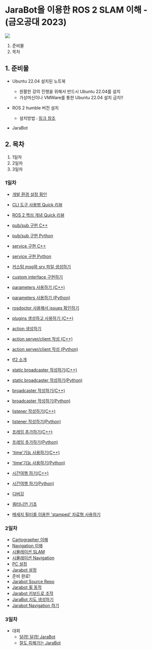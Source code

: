 # JaraBot을 이용한 ROS 2 SLAM 이해 - (금오공대 2023)

![](https://avatars.githubusercontent.com/u/142007781?s=400&u=3051e39dae4470600bf72bf50abb36fc15692e12&v=4)

1. 준비물
2. 목차
## 1. 준비물
* Ubuntu 22.04 설치된 노트북
  * 원활한 강의 진행을 위해서 반드시 Ubuntu 22.04를 설치
  * 가상머신이나 VMWare를 통한 Ubuntu 22.04 설치 금지!!

* ROS 2 humble 버전 설치
  * 설치방법 : [링크 참조](https://docs.ros.org/en/humble/Installation/Ubuntu-Install-Debians.html)

* JaraBot

## 2. 목차
1. 1일차
2. 2일차
3. 3일차

### 1일차
* [개발 환경 설정 확인](./ROS2/환경설정.md)
* [CLI 도구 사용법 Quick 리뷰](./ROS2/turtlesim_ros2_rqt.md)
* [ROS 2 핵심 개념 Quick 리뷰](./ROS2/nodes.md)
* [pub/sub 구현 C++](./ROS2/writingPublisherSubscriber.md)
* [pub/sub 구현 Python](./ROS2/writingPublisherSubscriberPython.md)
* [service 구현 C++](./ROS2/writingServiceClient.md)
* [service 구현 Python](./ROS2/writingServiceClientPython.md)

* [커스텀 msg와 srv 파일 생성하기](./ROS2/CreatingCustomMsgAndSrvFiles.md)
* [custom interface 구현하기](./ROS2/ImplementingCustomInterfaces.md)
* [parameters 사용하기 (C++)](./ROS2/UsingParametersInClassCpp.md)
* [parameters 사용하기 (Python)](./ROS2/UsingParametersInClassPython.md)
* [rosdoctor 사용해서 issues 확인하기](./ROS2/UsingRos2doctorToIdentifyIssues.md)
* [plugins 생성하고 사용하기 (C++)](./ROS2/CreatingAndUsingPluginsCpp.md)
* [action 생성하기]()
* [action server/client 작성 (C++)](./ROS2/writingActionServerClient.md)
* [action server/client 작성 (Python)](./ROS2/writingActionServerClient.md)

* [tf2 소개](./ROS2/CreatingCustomMsgAndSrvFiles.md)
* [static broadcaster 작성하기(C++)](./ROS2/tf2_WritingAStaticBroadcaster_C++.md)
* [static broadcaster 작성하기(Python)](./ROS2/tf2_WritingAStaticBroadcaster_Python.md)
* [broadcaster 작성하기(C++)](./ROS2/tf2_WritingABroadcaster_C++.md)
* [broadcaster 작성하기(Python)](./ROS2/tf2_WritingABroadcaster_Python.md)
* [listener 작성하기(C++)](./ROS2/tf2_WritingAListener_C++.md)
* [listener 작성하기(Python)](./ROS2/tf2_WritingAListener_Python.md)
* [프레임 추가하기(C++)](./ROS2/tf2_AddingAFrame_C++.md)
* [프레임 추가하기(Python)](./ROS2/tf2_AddingAFrame_Python.md)
* ['time'기능 사용하기(C++)](./ROS2/tf2_UsingTime_C++.md)
* ['time'기능 사용하기(Python)](./ROS2/tf2_UsingTime_Python.md)
* [시간여행 하기(C++)](./ROS2/tf2_TravelingInTime_C++.md)
* [시간여행 하기(Python)](./ROS2/tf2_TravelingInTime_Python.md)
* [디버깅](./ROS2/tf2_Debugging.md)
* [쿼터니언 기초](./ROS2/tf2_QuaternionFundamentals.md)
* [메세지 필터를 이용한 'stamped' 자료형 사용하기](./ROS2/tf2_UsingStampedDatatypesWith_tf2_ros_MessageFilter.md)

### 2일차
* [Cartographer 이해](./Cartographer/README.md)
* [Navigation 이해](./Navigation/README.md)
* [시뮬레이션 SLAM](./SLAM/simulation_slam.md)
* [시뮬레이션 Navigation](./SLAM/simulation_nav.md)
* [PC 설정](./)
* [Jarabot 설정](./jarabot/Setup.md)
* 준비 완료! 
* [Jarabot Source Repo](https://github.com/jarabot/jarabot)
* [Jarabot 휠 동작](./jarabot/wheelcontrol.md)
* [Jarabot 키보드로 조작](./Exercise/MovingJarabot.md)
* [JaraBot 지도 생성하기](./Exercise/BuildMap.md)
* [Jarabot Navigation 하기](./Exercise/DoNavigation.md)

### 3일차
* 대회
    * [달려! 달려! JaraBot](./Competition/GoGoJarabot.md)
    * [잘도 피해가는 JaraBot](./Competition/AvoidanceJarabot.md)
